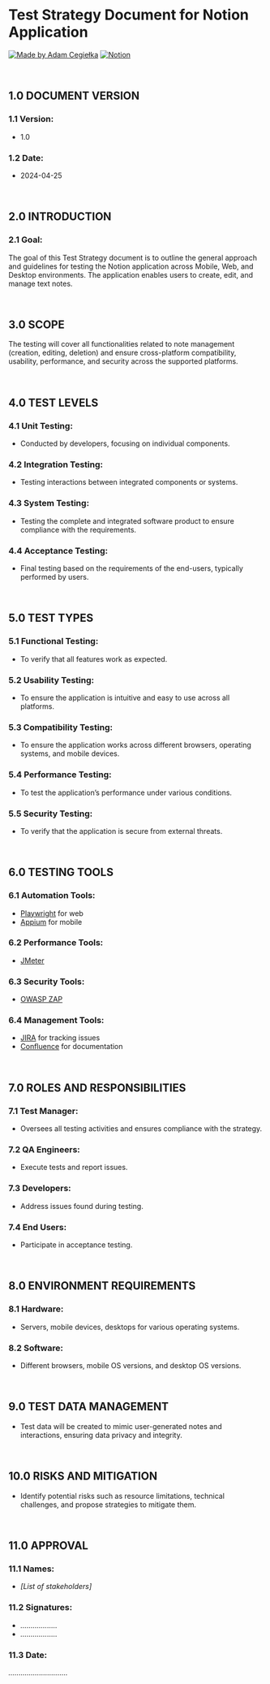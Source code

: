 # Test Strategy Document for Notion Application

[![Made by Adam Cegiełka](https://img.shields.io/badge/made%20by%20-Adam%20Cegielka-blue.svg?style=flat-square)](https://adamcegielka.pl)
[![Notion](https://img.shields.io/badge/Testing%20App-Notion-000000.svg?logo=notion)](https://www.notion.so)

<br>

## 1.0 DOCUMENT VERSION

### 1.1 Version:
- 1.0
### 1.2 Date:
- 2024-04-25

<br>

## 2.0 INTRODUCTION

### 2.1 Goal: 
The goal of this Test Strategy document is to outline the general approach and guidelines for testing the Notion application across Mobile, Web, and Desktop environments. The application enables users to create, edit, and manage text notes.

<br>

## 3.0 SCOPE

The testing will cover all functionalities related to note management (creation, editing, deletion) and ensure cross-platform compatibility, usability, performance, and security across the supported platforms.

<br>

## 4.0 TEST LEVELS

### 4.1 Unit Testing:
- Conducted by developers, focusing on individual components.
### 4.2 Integration Testing:
- Testing interactions between integrated components or systems.
### 4.3 System Testing:
- Testing the complete and integrated software product to ensure compliance with the requirements.
### 4.4 Acceptance Testing:
- Final testing based on the requirements of the end-users, typically performed by users.

<br>

## 5.0 TEST TYPES

### 5.1 Functional Testing:
- To verify that all features work as expected.
### 5.2 Usability Testing:
- To ensure the application is intuitive and easy to use across all platforms.
### 5.3 Compatibility Testing:
- To ensure the application works across different browsers, operating systems, and mobile devices.
### 5.4 Performance Testing:
- To test the application’s performance under various conditions.
### 5.5 Security Testing:
- To verify that the application is secure from external threats.

<br>

## 6.0 TESTING TOOLS

### 6.1 Automation Tools:
- [Playwright](https://playwright.dev/) for web
- [Appium](https://appium.io/docs/en/latest/) for mobile
### 6.2 Performance Tools:
- [JMeter](https://jmeter.apache.org/)
### 6.3 Security Tools:
- [OWASP ZAP](https://www.zaproxy.org/)
### 6.4 Management Tools:
- [JIRA](https://www.atlassian.com/software/jira) for tracking issues
- [Confluence](https://www.atlassian.com/software/confluence) for documentation

<br>

## 7.0 ROLES AND RESPONSIBILITIES

### 7.1 Test Manager:
- Oversees all testing activities and ensures compliance with the strategy.
### 7.2 QA Engineers:
- Execute tests and report issues.
### 7.3 Developers:
- Address issues found during testing.
### 7.4 End Users:
- Participate in acceptance testing.

<br>

## 8.0 ENVIRONMENT REQUIREMENTS

### 8.1 Hardware:
- Servers, mobile devices, desktops for various operating systems.
### 8.2 Software:
- Different browsers, mobile OS versions, and desktop OS versions.

<br>

## 9.0 TEST DATA MANAGEMENT

- Test data will be created to mimic user-generated notes and interactions, ensuring data privacy and integrity.

<br>

## 10.0 RISKS AND MITIGATION

- Identify potential risks such as resource limitations, technical challenges, and propose strategies to mitigate them.

<br>

## 11.0 APPROVAL

### 11.1 Names:  
- *[List of stakeholders]* 

### 11.2 Signatures:
- *..................*  
- *..................*

### 11.3 Date:
*.............................*  